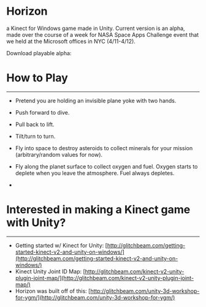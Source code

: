 # Horizon
a Kinect for Windows game made in Unity.  Current version is an alpha, made over the course of a week for NASA Space Apps Challenge event that we held at the Microsoft offices in NYC (4/11-4/12).

Download playable alpha:

# How to Play
--------
* Pretend you are holding an invisible plane yoke with two hands.
* Push forward to dive.
* Pull back to lift.
* Tilt/turn to turn.

* Fly into space to destroy asteroids to collect minerals for your mission (arbitrary/random values for now).
* Fly along the planet surface to collect oxygen and fuel.  Oxygen starts to deplete when you leave the atmosphere.  Fuel always depletes.
* 

# Interested in making a Kinect game with Unity?
--------
* Getting started w/ Kinect for Unity:  [http://glitchbeam.com/getting-started-kinect-v2-and-unity-on-windows/](http://glitchbeam.com/getting-started-kinect-v2-and-unity-on-windows/)
* Kinect Unity Joint ID Map:  [http://glitchbeam.com/kinect-v2-unity-plugin-joint-map/](http://glitchbeam.com/kinect-v2-unity-plugin-joint-map/)
* Horizon was built off of this:  [http://glitchbeam.com/unity-3d-workshop-for-ygm/](http://glitchbeam.com/unity-3d-workshop-for-ygm/)

